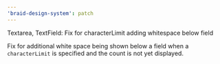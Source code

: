 ```yaml
---
'braid-design-system': patch
---
```


Textarea, TextField: Fix for characterLimit adding whitespace below field

Fix for additional white space being shown below a field when a `characterLimit` is specified and the count is not yet displayed.
